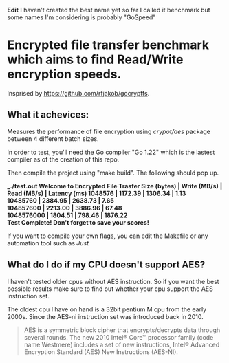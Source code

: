 **Edit** 
I haven't created the best name yet so far I called it benchmark but some names I'm considering is probably "GoSpeed"

# Encrypted file transfer benchmark which aims to find Read/Write encryption speeds. 

Insprised by https://github.com/rfjakob/gocryptfs. 

## What it achevices: 

Measures the performance of file encryption using _crypot/aes_ package between 4 different batch sizes. 

In order to test, you'll need the Go compiler "Go 1.22" which is the lastest compiler as of the creation of this repo. 

Then compile the project using "make build". The following should pop up. 


**_./test.out
Welcome to Encrypted File Trasfer
Size (bytes) | Write (MB/s) | Read (MB/s) | Latency (ms)
1048576       | 1172.39      | 1306.34     | 1.13        
10485760      | 2384.95      | 2638.73     | 7.65        
104857600     | 2213.00      | 3886.96     | 67.48       
1048576000    | 1804.51      | 798.46      | 1876.22     
Test Complete! Don't forget to save your scores!**

If you want to compile your own flags, you can edit the Makefile or any automation tool such as _Just_

## What do I do if my CPU doesn't support AES?

I haven't tested older cpus without AES instruction. So if you want the best possible results make sure to find out whether your cpu support the AES instruction set.

The oldest cpu I have on hand is a 32bit pentium M cpu from the early 2000s. Since the AES-ni instruction set was introduced back in 2010. 

> AES is a symmetric block cipher that encrypts/decrypts data through several rounds. The new 2010 Intel® Core™ processor family (code name Westmere) includes a set of new instructions, Intel® Advanced Encryption Standard (AES) New Instructions (AES-NI).



